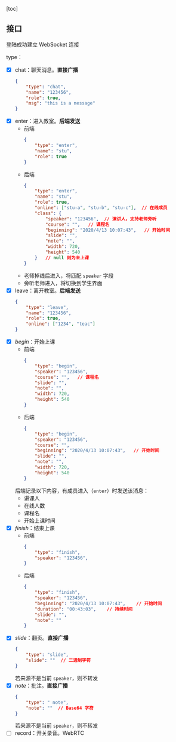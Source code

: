 [toc]

## 接口
登陆成功建立 WebSocket 连接

type：

- [x] chat：聊天消息。**直接广播**
    ```json
    {
        "type": "chat",
        "name": "123456",
        "role": true,
        "msg": "this is a message"
    }
    ```
- [x] enter：进入教室。**后端发送**
    - 前端
        ```json
        {
            "type": "enter",
            "name": "stu",
            "role": true
        }
        ```
    - 后端
        ```json
        {
            "type": "enter",
            "name": "stu",
            "role": true,
            "online": ["stu-a", "stu-b", "stu-c"],  // 在线成员
            "class": {
                "speaker": "123456",  // 演讲人，支持老师旁听
                "course": "",   // 课程名
                "beginning": "2020/4/13 10:07:43",   // 开始时间
                "slide": "",
                "note": "",
                "width": 720,
                "height": 540
            }   // null 则为未上课
        }
        ```
    - 老师掉线后进入，将匹配 `speaker` 字段
    - 旁听老师进入，将切换到学生界面
- [x] leave：离开教室。**后端发送**
    ```json
    {
        "type": "leave",
        "name": "123456",
        "role": true,
        "online": ["1234", "teac"]
    }
    ```
- [x] *begin*：开始上课
    - 前端
        ```json
        {
            "type": "begin",
            "speaker": "123456",
            "course": "",   // 课程名
            "slide": "",
            "note": "",
            "width": 720,
            "height": 540
        }
        ```
    - 后端
        ```json
        {
            "type": "begin",
            "speaker": "123456",
            "course": "",
            "beginning": "2020/4/13 10:07:43",   // 开始时间
            "slide": "",
            "note": "",
            "width": 720,
            "height": 540
        }
        ```
    后端记录以下内容，有成员进入（`enter`）时发送该消息：
    - 讲课人
    - 在线人数
    - 课程名
    - 开始上课时间
- [x] *finish*：结束上课
    - 前端
        ```json
        {
            "type": "finish",
            "speaker": "123456",
        }
        ```
    - 后端
        ```json
        {
            "type": "finish",
            "speaker": "123456",
            "beginning": "2020/4/13 10:07:43",    // 开始时间
            "duration": "00:43:03",    // 持续时间
            "slide": "",
            "note": ""
        }
        ```
- [x] *slide*：翻页。**直接广播**
    ```json
    {
        "type": "slide",
        "slide": ""  // 二进制字符
    }
    ```
    若来源不是当前 `speaker`，则不转发
- [x] *note*：批注。**直接广播**
    ```json
    {
        "type": " note",
        "note": ""  // Base64 字符
    }
    ```
    若来源不是当前 `speaker`，则不转发
- [ ] record：开关录音。WebRTC
